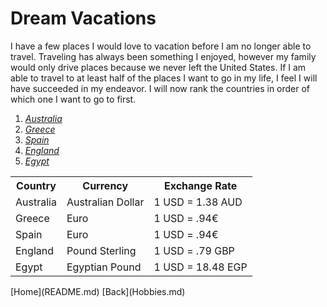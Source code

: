 <!DOCTYPE html>
<html>
    <head>
<link rel="stylesheet" type="text/css" href="mystyle.css">
  </head>
<body>



<h1> Dream Vacations </h1>

<p> I have a few places I would love to vacation before I am no longer able to travel. Traveling has always been something I enjoyed, however my family would only drive places because we never left the United States. If I am able to travel to at least half of the places I want to go in my life, I feel I will have succeeded in my endeavor. I will now rank the countries in order of which one I want to go to first. </p>

<ol>
  <li> <a href="https://www.australia.com/en-us" target="_blank"> <i>Australia</i> </a> </li>
<li> <a href="https://www.visitgreece.gr/" target="_blank"> <i>Greece</i> </a> </li>
<li> <a href="https://www.contiki.com/ap/en/destinations/europe/spain?gclid=Cj0KCQjw29CRBhCUARIsAOboZbKWQzEDdyLGAk5sYXZECAUjCNpZLEZCWw2aeQCI-oIxV09-k-ab6w4aAuZBEALw_wcB" target="_blank"> <i>Spain</i> </a> </li>
<li> <a href="https://www.visitacity.com/en/england/activities/all-activities?gclid=Cj0KCQjw29CRBhCUARIsAOboZbI3oh3A08zImfMZWpU3aaEdZV9zbS0dPQuqeVi5B_NImTn680kzrT8aAmvaEALw_wcB" target="_blank"> <i>England</i> </a> </li>
  <li> <a href="https://egypt.travel/" target="_blank"> <i>Egypt</i> </a> </li>
</ol>

<table>
  <tr>
    <th>Country</th>
    <th>Currency</th>
    <th>Exchange Rate</th>
  </tr>
  <tr>
    <td>Australia</td>
    <td>Australian Dollar</td>
    <td>1 USD = 1.38 AUD</td>
  </tr>
  <tr>
    <td>Greece</td>
    <td>Euro</td>
    <td>1 USD = .94€ </td>
  </tr>
    <tr>
    <td>Spain</td>
    <td>Euro</td>
    <td>1 USD = .94€</td>
  </tr>
  <tr>
    <td>England</td>
    <td>Pound Sterling</td>
    <td>1 USD = .79 GBP</td>
  </tr>
    <tr>
    <td>Egypt</td>
    <td>Egyptian Pound</td>
    <td>1 USD = 18.48 EGP</td>
  </tr>
</table>

  </body>
  </html>
[Home](README.md)  [Back](Hobbies.md)
